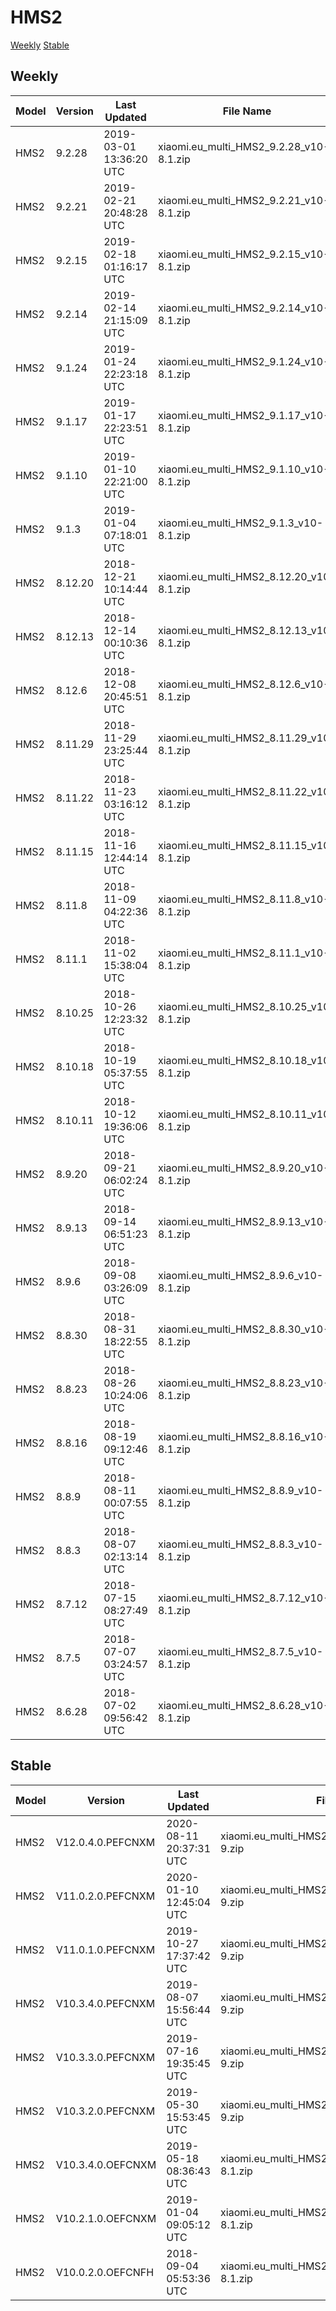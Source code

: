 # HMS2
[Weekly](#Weekly)  [Stable](#Stable)
## Weekly
| Model | Version | Last Updated | File Name | Size | Download Link |
| ---- | ---- | ---- | ---- | ---- | ---- |
| HMS2 | 9.2.28 | 2019-03-01 13:36:20 UTC | xiaomi.eu_multi_HMS2_9.2.28_v10-8.1.zip | 1.1 GB | [SourceForge](https://sourceforge.net/projects/xiaomi-eu-multilang-miui-roms/files/xiaomi.eu/MIUI-WEEKLY-RELEASES/9.2.28/xiaomi.eu_multi_HMS2_9.2.28_v10-8.1.zip/download) |
| HMS2 | 9.2.21 | 2019-02-21 20:48:28 UTC | xiaomi.eu_multi_HMS2_9.2.21_v10-8.1.zip | 1.2 GB | [SourceForge](https://sourceforge.net/projects/xiaomi-eu-multilang-miui-roms/files/xiaomi.eu/MIUI-WEEKLY-RELEASES/9.2.21/xiaomi.eu_multi_HMS2_9.2.21_v10-8.1.zip/download) |
| HMS2 | 9.2.15 | 2019-02-18 01:16:17 UTC | xiaomi.eu_multi_HMS2_9.2.15_v10-8.1.zip | 1.2 GB | [SourceForge](https://sourceforge.net/projects/xiaomi-eu-multilang-miui-roms/files/xiaomi.eu/MIUI-WEEKLY-RELEASES/9.2.15/xiaomi.eu_multi_HMS2_9.2.15_v10-8.1.zip/download) |
| HMS2 | 9.2.14 | 2019-02-14 21:15:09 UTC | xiaomi.eu_multi_HMS2_9.2.14_v10-8.1.zip | 1.2 GB | [SourceForge](https://sourceforge.net/projects/xiaomi-eu-multilang-miui-roms/files/xiaomi.eu/MIUI-WEEKLY-RELEASES/9.2.14/xiaomi.eu_multi_HMS2_9.2.14_v10-8.1.zip/download) |
| HMS2 | 9.1.24 | 2019-01-24 22:23:18 UTC | xiaomi.eu_multi_HMS2_9.1.24_v10-8.1.zip | 1.2 GB | [SourceForge](https://sourceforge.net/projects/xiaomi-eu-multilang-miui-roms/files/xiaomi.eu/MIUI-WEEKLY-RELEASES/9.1.24/xiaomi.eu_multi_HMS2_9.1.24_v10-8.1.zip/download) |
| HMS2 | 9.1.17 | 2019-01-17 22:23:51 UTC | xiaomi.eu_multi_HMS2_9.1.17_v10-8.1.zip | 1.2 GB | [SourceForge](https://sourceforge.net/projects/xiaomi-eu-multilang-miui-roms/files/xiaomi.eu/MIUI-WEEKLY-RELEASES/9.1.17/xiaomi.eu_multi_HMS2_9.1.17_v10-8.1.zip/download) |
| HMS2 | 9.1.10 | 2019-01-10 22:21:00 UTC | xiaomi.eu_multi_HMS2_9.1.10_v10-8.1.zip | 1.2 GB | [SourceForge](https://sourceforge.net/projects/xiaomi-eu-multilang-miui-roms/files/xiaomi.eu/MIUI-WEEKLY-RELEASES/9.1.10/xiaomi.eu_multi_HMS2_9.1.10_v10-8.1.zip/download) |
| HMS2 | 9.1.3 | 2019-01-04 07:18:01 UTC | xiaomi.eu_multi_HMS2_9.1.3_v10-8.1.zip | 1.2 GB | [SourceForge](https://sourceforge.net/projects/xiaomi-eu-multilang-miui-roms/files/xiaomi.eu/MIUI-WEEKLY-RELEASES/9.1.3/xiaomi.eu_multi_HMS2_9.1.3_v10-8.1.zip/download) |
| HMS2 | 8.12.20 | 2018-12-21 10:14:44 UTC | xiaomi.eu_multi_HMS2_8.12.20_v10-8.1.zip | 1.2 GB | [SourceForge](https://sourceforge.net/projects/xiaomi-eu-multilang-miui-roms/files/xiaomi.eu/MIUI-WEEKLY-RELEASES/8.12.20/xiaomi.eu_multi_HMS2_8.12.20_v10-8.1.zip/download) |
| HMS2 | 8.12.13 | 2018-12-14 00:10:36 UTC | xiaomi.eu_multi_HMS2_8.12.13_v10-8.1.zip | 1.1 GB | [SourceForge](https://sourceforge.net/projects/xiaomi-eu-multilang-miui-roms/files/xiaomi.eu/MIUI-WEEKLY-RELEASES/8.12.13/xiaomi.eu_multi_HMS2_8.12.13_v10-8.1.zip/download) |
| HMS2 | 8.12.6 | 2018-12-08 20:45:51 UTC | xiaomi.eu_multi_HMS2_8.12.6_v10-8.1.zip | 1.2 GB | [SourceForge](https://sourceforge.net/projects/xiaomi-eu-multilang-miui-roms/files/xiaomi.eu/MIUI-WEEKLY-RELEASES/8.12.6/xiaomi.eu_multi_HMS2_8.12.6_v10-8.1.zip/download) |
| HMS2 | 8.11.29 | 2018-11-29 23:25:44 UTC | xiaomi.eu_multi_HMS2_8.11.29_v10-8.1.zip | 1.1 GB | [SourceForge](https://sourceforge.net/projects/xiaomi-eu-multilang-miui-roms/files/xiaomi.eu/MIUI-WEEKLY-RELEASES/8.11.29/xiaomi.eu_multi_HMS2_8.11.29_v10-8.1.zip/download) |
| HMS2 | 8.11.22 | 2018-11-23 03:16:12 UTC | xiaomi.eu_multi_HMS2_8.11.22_v10-8.1.zip | 1.1 GB | [SourceForge](https://sourceforge.net/projects/xiaomi-eu-multilang-miui-roms/files/xiaomi.eu/MIUI-WEEKLY-RELEASES/8.11.22/xiaomi.eu_multi_HMS2_8.11.22_v10-8.1.zip/download) |
| HMS2 | 8.11.15 | 2018-11-16 12:44:14 UTC | xiaomi.eu_multi_HMS2_8.11.15_v10-8.1.zip | 1.1 GB | [SourceForge](https://sourceforge.net/projects/xiaomi-eu-multilang-miui-roms/files/xiaomi.eu/MIUI-WEEKLY-RELEASES/8.11.15/xiaomi.eu_multi_HMS2_8.11.15_v10-8.1.zip/download) |
| HMS2 | 8.11.8 | 2018-11-09 04:22:36 UTC | xiaomi.eu_multi_HMS2_8.11.8_v10-8.1.zip | 1.1 GB | [SourceForge](https://sourceforge.net/projects/xiaomi-eu-multilang-miui-roms/files/xiaomi.eu/MIUI-WEEKLY-RELEASES/8.11.8/xiaomi.eu_multi_HMS2_8.11.8_v10-8.1.zip/download) |
| HMS2 | 8.11.1 | 2018-11-02 15:38:04 UTC | xiaomi.eu_multi_HMS2_8.11.1_v10-8.1.zip | 1.1 GB | [SourceForge](https://sourceforge.net/projects/xiaomi-eu-multilang-miui-roms/files/xiaomi.eu/MIUI-WEEKLY-RELEASES/8.11.1/xiaomi.eu_multi_HMS2_8.11.1_v10-8.1.zip/download) |
| HMS2 | 8.10.25 | 2018-10-26 12:23:32 UTC | xiaomi.eu_multi_HMS2_8.10.25_v10-8.1.zip | 1.1 GB | [SourceForge](https://sourceforge.net/projects/xiaomi-eu-multilang-miui-roms/files/xiaomi.eu/MIUI-WEEKLY-RELEASES/8.10.25/xiaomi.eu_multi_HMS2_8.10.25_v10-8.1.zip/download) |
| HMS2 | 8.10.18 | 2018-10-19 05:37:55 UTC | xiaomi.eu_multi_HMS2_8.10.18_v10-8.1.zip | 1.1 GB | [SourceForge](https://sourceforge.net/projects/xiaomi-eu-multilang-miui-roms/files/xiaomi.eu/MIUI-WEEKLY-RELEASES/8.10.18/xiaomi.eu_multi_HMS2_8.10.18_v10-8.1.zip/download) |
| HMS2 | 8.10.11 | 2018-10-12 19:36:06 UTC | xiaomi.eu_multi_HMS2_8.10.11_v10-8.1.zip | 1.1 GB | [SourceForge](https://sourceforge.net/projects/xiaomi-eu-multilang-miui-roms/files/xiaomi.eu/MIUI-WEEKLY-RELEASES/8.10.11/xiaomi.eu_multi_HMS2_8.10.11_v10-8.1.zip/download) |
| HMS2 | 8.9.20 | 2018-09-21 06:02:24 UTC | xiaomi.eu_multi_HMS2_8.9.20_v10-8.1.zip | 1.1 GB | [SourceForge](https://sourceforge.net/projects/xiaomi-eu-multilang-miui-roms/files/xiaomi.eu/MIUI-WEEKLY-RELEASES/8.9.20/xiaomi.eu_multi_HMS2_8.9.20_v10-8.1.zip/download) |
| HMS2 | 8.9.13 | 2018-09-14 06:51:23 UTC | xiaomi.eu_multi_HMS2_8.9.13_v10-8.1.zip | 1.1 GB | [SourceForge](https://sourceforge.net/projects/xiaomi-eu-multilang-miui-roms/files/xiaomi.eu/MIUI-WEEKLY-RELEASES/8.9.13/xiaomi.eu_multi_HMS2_8.9.13_v10-8.1.zip/download) |
| HMS2 | 8.9.6 | 2018-09-08 03:26:09 UTC | xiaomi.eu_multi_HMS2_8.9.6_v10-8.1.zip | 1.1 GB | [SourceForge](https://sourceforge.net/projects/xiaomi-eu-multilang-miui-roms/files/xiaomi.eu/MIUI-WEEKLY-RELEASES/8.9.6/xiaomi.eu_multi_HMS2_8.9.6_v10-8.1.zip/download) |
| HMS2 | 8.8.30 | 2018-08-31 18:22:55 UTC | xiaomi.eu_multi_HMS2_8.8.30_v10-8.1.zip | 1.1 GB | [SourceForge](https://sourceforge.net/projects/xiaomi-eu-multilang-miui-roms/files/xiaomi.eu/MIUI-WEEKLY-RELEASES/8.8.30/xiaomi.eu_multi_HMS2_8.8.30_v10-8.1.zip/download) |
| HMS2 | 8.8.23 | 2018-08-26 10:24:06 UTC | xiaomi.eu_multi_HMS2_8.8.23_v10-8.1.zip | 1.1 GB | [SourceForge](https://sourceforge.net/projects/xiaomi-eu-multilang-miui-roms/files/xiaomi.eu/MIUI-WEEKLY-RELEASES/8.8.23/xiaomi.eu_multi_HMS2_8.8.23_v10-8.1.zip/download) |
| HMS2 | 8.8.16 | 2018-08-19 09:12:46 UTC | xiaomi.eu_multi_HMS2_8.8.16_v10-8.1.zip | 1.1 GB | [SourceForge](https://sourceforge.net/projects/xiaomi-eu-multilang-miui-roms/files/xiaomi.eu/MIUI-WEEKLY-RELEASES/8.8.16/xiaomi.eu_multi_HMS2_8.8.16_v10-8.1.zip/download) |
| HMS2 | 8.8.9 | 2018-08-11 00:07:55 UTC | xiaomi.eu_multi_HMS2_8.8.9_v10-8.1.zip | 1.1 GB | [SourceForge](https://sourceforge.net/projects/xiaomi-eu-multilang-miui-roms/files/xiaomi.eu/MIUI-WEEKLY-RELEASES/8.8.9/xiaomi.eu_multi_HMS2_8.8.9_v10-8.1.zip/download) |
| HMS2 | 8.8.3 | 2018-08-07 02:13:14 UTC | xiaomi.eu_multi_HMS2_8.8.3_v10-8.1.zip | 1.1 GB | [SourceForge](https://sourceforge.net/projects/xiaomi-eu-multilang-miui-roms/files/xiaomi.eu/MIUI-WEEKLY-RELEASES/8.8.3/xiaomi.eu_multi_HMS2_8.8.3_v10-8.1.zip/download) |
| HMS2 | 8.7.12 | 2018-07-15 08:27:49 UTC | xiaomi.eu_multi_HMS2_8.7.12_v10-8.1.zip | 1.0 GB | [SourceForge](https://sourceforge.net/projects/xiaomi-eu-multilang-miui-roms/files/xiaomi.eu/MIUI-WEEKLY-RELEASES/8.7.12/xiaomi.eu_multi_HMS2_8.7.12_v10-8.1.zip/download) |
| HMS2 | 8.7.5 | 2018-07-07 03:24:57 UTC | xiaomi.eu_multi_HMS2_8.7.5_v10-8.1.zip | 1.0 GB | [SourceForge](https://sourceforge.net/projects/xiaomi-eu-multilang-miui-roms/files/xiaomi.eu/MIUI-WEEKLY-RELEASES/8.7.5/xiaomi.eu_multi_HMS2_8.7.5_v10-8.1.zip/download) |
| HMS2 | 8.6.28 | 2018-07-02 09:56:42 UTC | xiaomi.eu_multi_HMS2_8.6.28_v10-8.1.zip | 1.0 GB | [SourceForge](https://sourceforge.net/projects/xiaomi-eu-multilang-miui-roms/files/xiaomi.eu/MIUI-WEEKLY-RELEASES/8.6.28/xiaomi.eu_multi_HMS2_8.6.28_v10-8.1.zip/download) |
## Stable
| Model | Version | Last Updated | File Name | Size | Download Link |
| ---- | ---- | ---- | ---- | ---- | ---- |
| HMS2 | V12.0.4.0.PEFCNXM | 2020-08-11 20:37:31 UTC | xiaomi.eu_multi_HMS2_V12.0.4.0.PEFCNXM_v12-9.zip | 1.8 GB | [SourceForge](https://sourceforge.net/projects/xiaomi-eu-multilang-miui-roms/files/xiaomi.eu/MIUI-STABLE-RELEASES/MIUIv12/xiaomi.eu_multi_HMS2_V12.0.4.0.PEFCNXM_v12-9.zip/download) |
| HMS2 | V11.0.2.0.PEFCNXM | 2020-01-10 12:45:04 UTC | xiaomi.eu_multi_HMS2_V11.0.2.0.PEFCNXM_v11-9.zip | 1.2 GB | [SourceForge](https://sourceforge.net/projects/xiaomi-eu-multilang-miui-roms/files/xiaomi.eu/MIUI-STABLE-RELEASES/MIUIv11/xiaomi.eu_multi_HMS2_V11.0.2.0.PEFCNXM_v11-9.zip/download) |
| HMS2 | V11.0.1.0.PEFCNXM | 2019-10-27 17:37:42 UTC | xiaomi.eu_multi_HMS2_V11.0.1.0.PEFCNXM_v11-9.zip | 1.2 GB | [SourceForge](https://sourceforge.net/projects/xiaomi-eu-multilang-miui-roms/files/xiaomi.eu/MIUI-STABLE-RELEASES/MIUIv11/xiaomi.eu_multi_HMS2_V11.0.1.0.PEFCNXM_v11-9.zip/download) |
| HMS2 | V10.3.4.0.PEFCNXM | 2019-08-07 15:56:44 UTC | xiaomi.eu_multi_HMS2_V10.3.4.0.PEFCNXM_v10-9.zip | 1.2 GB | [SourceForge](https://sourceforge.net/projects/xiaomi-eu-multilang-miui-roms/files/xiaomi.eu/MIUI-STABLE-RELEASES/MIUIv10/xiaomi.eu_multi_HMS2_V10.3.4.0.PEFCNXM_v10-9.zip/download) |
| HMS2 | V10.3.3.0.PEFCNXM | 2019-07-16 19:35:45 UTC | xiaomi.eu_multi_HMS2_V10.3.3.0.PEFCNXM_v10-9.zip | 1.2 GB | [SourceForge](https://sourceforge.net/projects/xiaomi-eu-multilang-miui-roms/files/xiaomi.eu/MIUI-STABLE-RELEASES/MIUIv10/xiaomi.eu_multi_HMS2_V10.3.3.0.PEFCNXM_v10-9.zip/download) |
| HMS2 | V10.3.2.0.PEFCNXM | 2019-05-30 15:53:45 UTC | xiaomi.eu_multi_HMS2_V10.3.2.0.PEFCNXM_v10-9.zip | 1.2 GB | [SourceForge](https://sourceforge.net/projects/xiaomi-eu-multilang-miui-roms/files/xiaomi.eu/MIUI-STABLE-RELEASES/MIUIv10/xiaomi.eu_multi_HMS2_V10.3.2.0.PEFCNXM_v10-9.zip/download) |
| HMS2 | V10.3.4.0.OEFCNXM | 2019-05-18 08:36:43 UTC | xiaomi.eu_multi_HMS2_V10.3.4.0.OEFCNXM_v10-8.1.zip | 1.2 GB | [SourceForge](https://sourceforge.net/projects/xiaomi-eu-multilang-miui-roms/files/xiaomi.eu/MIUI-STABLE-RELEASES/MIUIv10/xiaomi.eu_multi_HMS2_V10.3.4.0.OEFCNXM_v10-8.1.zip/download) |
| HMS2 | V10.2.1.0.OEFCNXM | 2019-01-04 09:05:12 UTC | xiaomi.eu_multi_HMS2_V10.2.1.0.OEFCNXM_v10-8.1.zip | 1.2 GB | [SourceForge](https://sourceforge.net/projects/xiaomi-eu-multilang-miui-roms/files/xiaomi.eu/MIUI-STABLE-RELEASES/MIUIv10/xiaomi.eu_multi_HMS2_V10.2.1.0.OEFCNXM_v10-8.1.zip/download) |
| HMS2 | V10.0.2.0.OEFCNFH | 2018-09-04 05:53:36 UTC | xiaomi.eu_multi_HMS2_V10.0.2.0.OEFCNFH_v10-8.1.zip | 1.1 GB | [SourceForge](https://sourceforge.net/projects/xiaomi-eu-multilang-miui-roms/files/xiaomi.eu/MIUI-STABLE-RELEASES/MIUIv10/xiaomi.eu_multi_HMS2_V10.0.2.0.OEFCNFH_v10-8.1.zip/download) |
